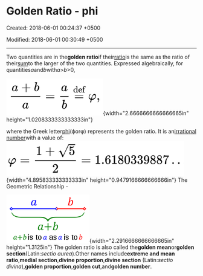 # Golden Ratio - phi

Created: 2018-06-01 00:24:37 +0500

Modified: 2018-06-01 00:30:49 +0500

---

Two quantities are in the**golden ratio**if their[ratio](https://en.wikipedia.org/wiki/Ratio)is the same as the ratio of their[sum](https://en.wikipedia.org/wiki/Summation)to the larger of the two quantities. Expressed algebraically, for quantities*a*and*b*with*a*>*b*>0,

![a def ](media/Golden-Ratio---phi-image1.png){width="2.6666666666666665in" height="1.0208333333333333in"}

where the Greek letter[phi](https://en.wikipedia.org/wiki/Phi_(letter))(ϕorφ) represents the golden ratio. It is an[irrational number](https://en.wikipedia.org/wiki/Irrational_number)with a value of:
![1.6180339887. 2 ](media/Golden-Ratio---phi-image2.png){width="4.895833333333333in" height="0.9479166666666666in"}
The Geometric Relationship -

![a+b a+bis toaasa is tob ](media/Golden-Ratio---phi-image3.png){width="2.2916666666666665in" height="1.3125in"}
The golden ratio is also called the**golden mean**or**golden section**(Latin:*sectio aurea*).Other names include**extreme and mean ratio**,**medial section**,**divine proportion**,**divine section** (Latin:*sectio divina*),**golden proportion**,**golden cut**,and**golden number**.

